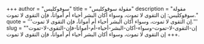 +++
author = "سوفوكليس"
title = "مقولة سوفوكليس"
description = "مقولة سوفوكليس: إن التقوى لا تموت، وسواء أكان البشر أحياء أم أمواتاَ، فإن التقوى لا تموت."
quote = '''إن التقوى لا تموت، وسواء أكان البشر أحياء أم أمواتاَ، فإن التقوى لا تموت.''' 
slug = "إن-التقوى-لا-تموت-وسواء-أكان-البشر-أحياء-أم-أمواتاَ-فإن-التقوى-لا-تموت"
+++
إن التقوى لا تموت، وسواء أكان البشر أحياء أم أمواتاَ، فإن التقوى لا تموت.
